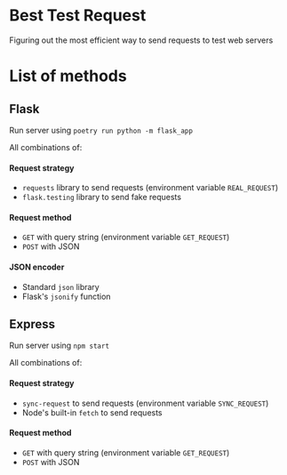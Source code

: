 # Best Test Request

Figuring out the most efficient way to send requests to test web servers

# List of methods

## Flask

Run server using `poetry run python -m flask_app`

All combinations of:

#### Request strategy

* `requests` library to send requests (environment variable `REAL_REQUEST`)
* `flask.testing` library to send fake requests

#### Request method

* `GET` with query string (environment variable `GET_REQUEST`)
* `POST` with JSON

#### JSON encoder

* Standard `json` library
* Flask's `jsonify` function

## Express

Run server using `npm start`

All combinations of:

#### Request strategy

* `sync-request` to send requests (environment variable `SYNC_REQUEST`)
* Node's built-in `fetch` to send requests

#### Request method

* `GET` with query string (environment variable `GET_REQUEST`)
* `POST` with JSON
